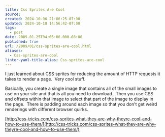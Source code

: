 ```yaml
---
title: Css Sprites Are Cool
source: 
created: 2024-10-06 21:06:25-07:00
updated: 2024-10-10 14:56:42-07:00
tags:
  - post
date: 2009-01-25T04:05:00.000-08:00
published: true
url: /2009/01/css-sprites-are-cool.html
aliases:
  - Css-sprites-are-cool
linter-yaml-title-alias: Css-sprites-are-cool
---
```



I just learned about CSS sprites for reducing the amount of HTTP requests it takes to render a page.  Very cool stuff.  
  
Basically, you create a single image that contains all of the small images to use on your site and that is all you need to download.  Then you use CSS and offsets within that image to select that part of the image to display in the page.  There is padding around each image so that you don't get weird renderings with different browser quirks.  
  
[http://css-tricks.com/css-sprites-what-they-are-why-theyre-cool-and-how-to-use-them/](http://css-tricks.com/css-sprites-what-they-are-why-theyre-cool-and-how-to-use-them/)